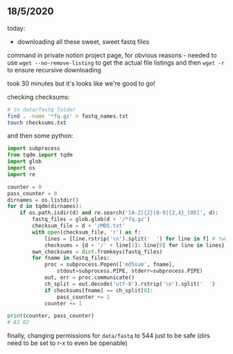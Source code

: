 
## 18/5/2020

today:

- downloading all these sweet, sweet fastq files

command in private notion project page, for obvious reasons - needed to use
`wget --no-remove-listing` to get the actual file listings and then `wget -r` to
ensure recursive downloading

took 30 minutes but it's looks like we're good to go! 

checking checksums:

```bash
# in data/fastq folder
find . -name '*fq.gz' > fastq_names.txt
touch checksums.txt
```

and then some python:

```python
import subprocess
from tqdm import tqdm
import glob
import os
import re

counter = 0
pass_counter = 0
dirnames = os.listdir()
for d in tqdm(dirnames):
    if os.path.isdir(d) and re.search('[A-Z]{2}[0-9]{2,4}_[05]', d):
        fastq_files = glob.glob(d + '/*fq.gz')
        checksum_file = d + '/MD5.txt'
        with open(checksum_file, 'r') as f:
            lines = [line.rstrip('\n').split('  ') for line in f] # two spaces
            checksums = {d + '/' + line[1]: line[0] for line in lines} # fname: checksum
        own_checksums = dict.fromkeys(fastq_files)
        for fname in fastq_files:
            proc = subprocess.Popen(['md5sum', fname],
                stdout=subprocess.PIPE, stderr=subprocess.PIPE)
            out, err = proc.communicate()
            ch_split = out.decode('utf-8').rstrip('\n').split('  ')
            if checksums[fname] == ch_split[0]:
                pass_counter += 1
            counter += 1

print(counter, pass_counter)
# 82 82
```

finally, changing permissions for `data/fastq` to 544 just to be safe (dirs need
to be set to r-x to even be openable)
